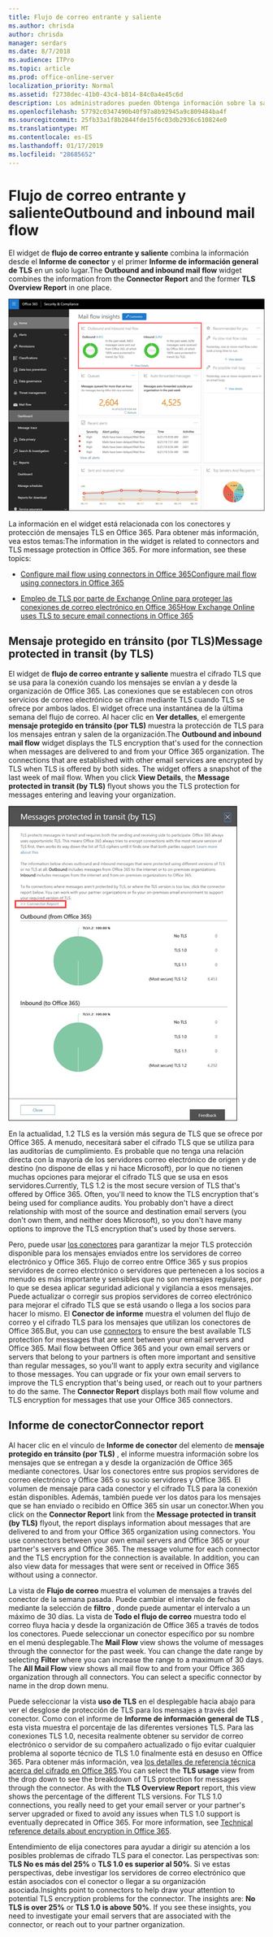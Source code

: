 ```yaml
---
title: Flujo de correo entrante y saliente
ms.author: chrisda
author: chrisda
manager: serdars
ms.date: 8/7/2018
ms.audience: ITPro
ms.topic: article
ms.prod: office-online-server
localization_priority: Normal
ms.assetid: f2738dec-41b0-43c4-b814-84c0a4e45c6d
description: Los administradores pueden Obtenga información sobre la salida y el widget de flujo de correo entrante en el panel de flujo de correo en el centro de cumplimiento de seguridad de Office 365 &.
ms.openlocfilehash: 57792c0347490b40f97a8b92945a9c809484ba4f
ms.sourcegitcommit: 25fb33a1f8b2844fde15f6c03db2936c610824e0
ms.translationtype: MT
ms.contentlocale: es-ES
ms.lasthandoff: 01/17/2019
ms.locfileid: "28685652"
---
```

# <a name="outbound-and-inbound-mail-flow"></a><span data-ttu-id="a882f-103">Flujo de correo entrante y saliente</span><span class="sxs-lookup"><span data-stu-id="a882f-103">Outbound and inbound mail flow</span></span>

<span data-ttu-id="a882f-104">El widget de **flujo de correo entrante y saliente** combina la información desde el **Informe de conector** y el primer **Informe de información general de TLS** en un solo lugar.</span><span class="sxs-lookup"><span data-stu-id="a882f-104">The **Outbound and inbound mail flow** widget combines the information from the **Connector Report** and the former **TLS Overview Report** in one place.</span></span>

![El informe de flujo de correo de entrada y salida en el panel de flujo de correo en el centro de cumplimiento de seguridad de Office 365 &](media/2c591d1c-bad6-4b72-890e-f8fdfd4f447a.png)

<span data-ttu-id="a882f-p101">La información en el widget está relacionada con los conectores y protección de mensajes TLS en Office 365. Para obtener más información, vea estos temas:</span><span class="sxs-lookup"><span data-stu-id="a882f-p101">The information in the widget is related to connectors and TLS message protection in Office 365. For more information, see these topics:</span></span>

- [<span data-ttu-id="a882f-108">Configure mail flow using connectors in Office 365</span><span class="sxs-lookup"><span data-stu-id="a882f-108">Configure mail flow using connectors in Office 365</span></span>](https://technet.microsoft.com/library/ms.exch.eac.connectorselection.aspx)

- [<span data-ttu-id="a882f-109">Empleo de TLS por parte de Exchange Online para proteger las conexiones de correo electrónico en Office 365</span><span class="sxs-lookup"><span data-stu-id="a882f-109">How Exchange Online uses TLS to secure email connections in Office 365</span></span>](https://support.office.com/article/4CDE0CDA-3430-4DC0-B489-F2C0736C929F)

## <a name="message-protected-in-transit-by-tls"></a><span data-ttu-id="a882f-110">Mensaje protegido en tránsito (por TLS)</span><span class="sxs-lookup"><span data-stu-id="a882f-110">Message protected in transit (by TLS)</span></span>

<span data-ttu-id="a882f-p102">El widget de **flujo de correo entrante y saliente** muestra el cifrado TLS que se usa para la conexión cuando los mensajes se envían a y desde la organización de Office 365. Las conexiones que se establecen con otros servicios de correo electrónico se cifran mediante TLS cuando TLS se ofrece por ambos lados. El widget ofrece una instantánea de la última semana del flujo de correo. Al hacer clic en **Ver detalles**, el emergente **mensaje protegido en tránsito (por TLS)** muestra la protección de TLS para los mensajes entran y salen de la organización.</span><span class="sxs-lookup"><span data-stu-id="a882f-p102">The **Outbound and inbound mail flow** widget displays the TLS encryption that's used for the connection when messages are delivered to and from your Office 365 organization. The connections that are established with other email services are encrypted by TLS when TLS is offered by both sides. The widget offers a snapshot of the last week of mail flow. When you click **View Details**, the **Message protected in transit (by TLS)** flyout shows you the TLS protection for messages entering and leaving your organization.</span></span>

![Los mensajes protegidos en tránsito (por TLS) emergente en el centro de cumplimiento de seguridad de Office 365 &](media/825aa74c-413d-4141-8e3c-dfe68ae78eed.png)

<span data-ttu-id="a882f-p103">En la actualidad, 1.2 TLS es la versión más segura de TLS que se ofrece por Office 365. A menudo, necesitará saber el cifrado TLS que se utiliza para las auditorías de cumplimiento. Es probable que no tenga una relación directa con la mayoría de los servidores correo electrónico de origen y de destino (no dispone de ellas y ni hace Microsoft), por lo que no tienen muchas opciones para mejorar el cifrado TLS que se usa en esos servidores.</span><span class="sxs-lookup"><span data-stu-id="a882f-p103">Currently, TLS 1.2 is the most secure version of TLS that's offered by Office 365. Often, you'll need to know the TLS encryption that's being used for compliance audits. You probably don't have a direct relationship with most of the source and destination email servers (you don't own them, and neither does Microsoft), so you don't have many options to improve the TLS encryption that's used by those servers.</span></span>

<span data-ttu-id="a882f-p104">Pero, puede usar [los conectores](https://technet.microsoft.com/library/ms.exch.eac.connectorselection.aspx) para garantizar la mejor TLS protección disponible para los mensajes enviados entre los servidores de correo electrónico y Office 365. Flujo de correo entre Office 365 y sus propios servidores de correo electrónico o servidores que pertenecen a los socios a menudo es más importante y sensibles que no son mensajes regulares, por lo que se desea aplicar seguridad adicional y vigilancia a esos mensajes. Puede actualizar o corregir sus propios servidores de correo electrónico para mejorar el cifrado TLS que se está usando o llega a los socios para hacer lo mismo. El **Conector de informe** muestra el volumen del flujo de correo y el cifrado TLS para los mensajes que utilizan los conectores de Office 365.</span><span class="sxs-lookup"><span data-stu-id="a882f-p104">But, you can use [connectors](https://technet.microsoft.com/library/ms.exch.eac.connectorselection.aspx) to ensure the best available TLS protection for messages that are sent between your email servers and Office 365. Mail flow between Office 365 and your own email servers or servers that belong to your partners is often more important and sensitive than regular messages, so you'll want to apply extra security and vigilance to those messages. You can upgrade or fix your own email servers to improve the TLS encryption that's being used, or reach out to your partners to do the same. The **Connector Report** displays both mail flow volume and TLS encryption for messages that use your Office 365 connectors.</span></span>

## <a name="connector-report"></a><span data-ttu-id="a882f-123">Informe de conector</span><span class="sxs-lookup"><span data-stu-id="a882f-123">Connector report</span></span>

<span data-ttu-id="a882f-p105">Al hacer clic en el vínculo de **Informe de conector** del elemento de **mensaje protegido en tránsito (por TLS)** , el informe muestra información sobre los mensajes que se entregan a y desde la organización de Office 365 mediante conectores. Usar los conectores entre sus propios servidores de correo electrónico y Office 365 o su socio servidores y Office 365. El volumen de mensaje para cada conector y el cifrado TLS para la conexión están disponibles. Además, también puede ver los datos para los mensajes que se han enviado o recibido en Office 365 sin usar un conector.</span><span class="sxs-lookup"><span data-stu-id="a882f-p105">When you click on the **Connector Report** link from the **Message protected in transit (by TLS)** flyout, the report displays information about messages that are delivered to and from your Office 365 organization using connectors. You use connectors between your own email servers and Office 365 or your partner's servers and Office 365. The message volume for each connector and the TLS encryption for the connection is available. In addition, you can also view data for messages that were sent or received in Office 365 without using a connector.</span></span>

<span data-ttu-id="a882f-p106">La vista de **Flujo de correo** muestra el volumen de mensajes a través del conector de la semana pasada. Puede cambiar el intervalo de fechas mediante la selección de **filtro** , donde puede aumentar el intervalo a un máximo de 30 días. La vista de **Todo el flujo de correo** muestra todo el correo fluya hacia y desde la organización de Office 365 a través de todos los conectores. Puede seleccionar un conector específico por su nombre en el menú desplegable.</span><span class="sxs-lookup"><span data-stu-id="a882f-p106">The **Mail Flow** view shows the volume of messages through the connector for the past week. You can change the date range by selecting **Filter** where you can increase the range to a maximum of 30 days. The **All Mail Flow** view shows all mail flow to and from your Office 365 organization through all connectors. You can select a specific connector by name in the drop down menu.</span></span>

<span data-ttu-id="a882f-p107">Puede seleccionar la vista **uso de TLS** en el desplegable hacia abajo para ver el desglose de protección de TLS para los mensajes a través del conector. Como con el informe de **Informe de información general de TLS** , esta vista muestra el porcentaje de las diferentes versiones TLS. Para las conexiones TLS 1.0, necesita realmente obtener su servidor de correo electrónico o servidor de su compañero actualizado o fijo evitar cualquier problema al soporte técnico de TLS 1.0 finalmente está en desuso en Office 365. Para obtener más información, vea [los detalles de referencia técnica acerca del cifrado en Office 365](https://support.office.com/article/862cbe93-4268-4ef9-ba79-277545ecf221).</span><span class="sxs-lookup"><span data-stu-id="a882f-p107">You can select the **TLS usage** view from the drop down to see the breakdown of TLS protection for messages through the connector. As with the **TLS Overview Report** report, this view shows the percentage of the different TLS versions. For TLS 1.0 connections, you really need to get your email server or your partner's server upgraded or fixed to avoid any issues when TLS 1.0 support is eventually deprecated in Office 365. For more information, see [Technical reference details about encryption in Office 365](https://support.office.com/article/862cbe93-4268-4ef9-ba79-277545ecf221).</span></span>

<span data-ttu-id="a882f-p108">Entendimiento de elija conectores para ayudar a dirigir su atención a los posibles problemas de cifrado TLS para el conector. Las perspectivas son: **TLS No es más del 25%** o **TLS 1.0 es superior al 50%**. Si ve estas perspectivas, debe investigar los servidores de correo electrónico que están asociados con el conector o llegar a su organización asociada.</span><span class="sxs-lookup"><span data-stu-id="a882f-p108">Insights point to connectors to help draw your attention to potential TLS encryption problems for the connector. The insights are: **No TLS is over 25%** or **TLS 1.0 is above 50%**. If you see these insights, you need to investigate your email servers that are associated with the connector, or reach out to your partner organization.</span></span>
